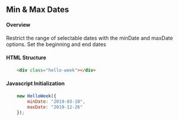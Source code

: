## Min & Max Dates

#### Overview
Restrict the range of selectable dates with the minDate and maxDate options. Set the beginning and end dates

#### HTML Structure
```html
    <div class="hello-week"></div>
```

#### Javascript Initialization
```js
    new HelloWeek({
        minDate: "2019-03-10",
        maxDate: "2019-12-26"
    });
```
